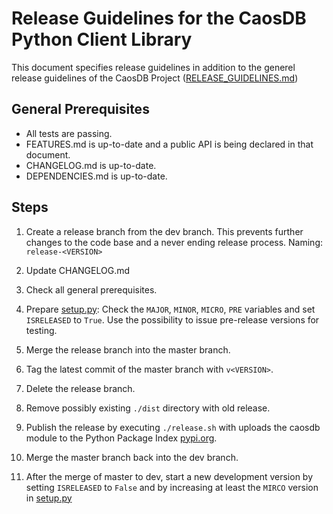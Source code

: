 # Release Guidelines for the CaosDB Python Client Library

This document specifies release guidelines in addition to the generel release
guidelines of the CaosDB Project
([RELEASE_GUIDELINES.md](https://gitlab.com/caosdb/caosdb/blob/dev/RELEASE_GUIDELINES.md))

## General Prerequisites

* All tests are passing.
* FEATURES.md is up-to-date and a public API is being declared in that document.
* CHANGELOG.md is up-to-date.
* DEPENDENCIES.md is up-to-date.

## Steps

1. Create a release branch from the dev branch. This prevents further changes
   to the code base and a never ending release process. Naming: `release-<VERSION>`

2. Update CHANGELOG.md

3. Check all general prerequisites.

4. Prepare [setup.py](./setup.py): Check the `MAJOR`, `MINOR`, `MICRO`, `PRE`
   variables and set `ISRELEASED` to `True`. Use the possibility to issue
   pre-release versions for testing.

5. Merge the release branch into the master branch.

6. Tag the latest commit of the master branch with `v<VERSION>`.

7. Delete the release branch.

8. Remove possibly existing `./dist` directory with old release.

9. Publish the release by executing `./release.sh` with uploads the caosdb
   module to the Python Package Index [pypi.org](https://pypi.org).

10. Merge the master branch back into the dev branch.

11. After the merge of master to dev, start a new development version by
    setting `ISRELEASED` to `False` and by increasing at least the `MIRCO`
    version in [setup.py](./setup.py)
